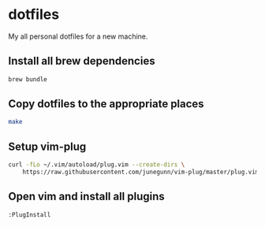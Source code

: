 # dotfiles

My all personal dotfiles for a new machine.

## Install all brew dependencies

```sh
brew bundle
```

## Copy dotfiles to the appropriate places

```sh
make
```

## Setup vim-plug

```sh
curl -fLo ~/.vim/autoload/plug.vim --create-dirs \
    https://raw.githubusercontent.com/junegunn/vim-plug/master/plug.vim
```

## Open vim and install all plugins

```vim
:PlugInstall
```
